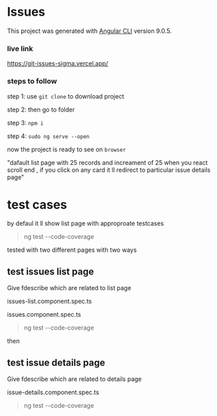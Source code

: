 # Issues

This project was generated with [Angular CLI](https://github.com/angular/angular-cli) version 9.0.5.

### live link

https://git-issues-sigma.vercel.app/


### steps to follow

step 1: use `git clone` to download project 

step 2: then go to folder

step 3: `npm i`

step 4: `sudo ng serve --open`

now the project is ready to see on `browser`



"dafault list page with 25 records and increament of 25 when you react scroll end , if you click on any card it ll redirect to particular issue details page"



# test cases

by defaul it ll show list page with approproate testcases

>ng test --code-coverage  


tested with two different pages with two ways

## test issues list page 

Give fdescribe which are related to list page

issues-list.component.spec.ts

issues.component.spec.ts

> ng test --code-coverage

then 

## test issue details page

Give fdescribe which are related to details page

issue-details.component.spec.ts

> ng test --code-coverage 